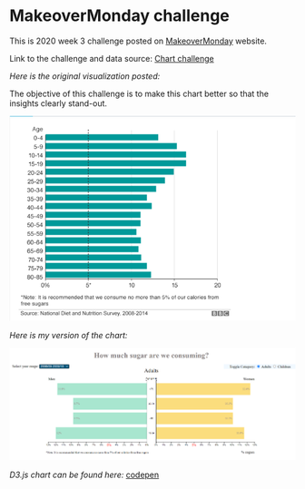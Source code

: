 # MakeoverMonday challenge

This is 2020 week 3 challenge posted on [MakeoverMonday](https://www.makeovermonday.co.uk/data/data-sets-2020/) website.

Link to the challenge and data source: [Chart challenge](https://data.world/makeovermonday/2020w3-is-it-time-to-treat-sugar-like-smoking)

_Here is the original visualization posted:_

The objective of this challenge is to make this chart better so that the insights clearly stand-out.

![original viz](./misc/original_viz.PNG)

_Here is my version of the chart:_

![my data viz](./misc/myVersion.PNG)

_D3.js chart can be found here:_ [codepen](https://codepen.io/ksp585/full/xxqpMjQ)
